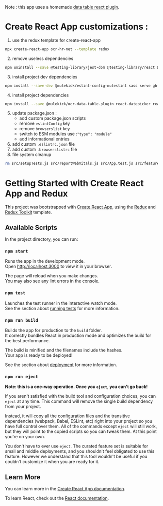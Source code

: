 Note : this app uses a homemade [data table react plugin](https://www.npmjs.com/package/@mulekick/ocr-data-table-plugin).

# Create React App customizations :
1. use the redux template for create-react-app
```bash
npx create-react-app ocr-hr-net --template redux
```
2. remove useless dependencies
```bash
npm uninstall --save @testing-library/jest-dom @testing-library/react @testing-library/user-event web-vitals
```
3. install project dev dependencies
```bash
npm install --save-dev @mulekick/eslint-config-muleslint sass serve gh-pages
```
4. install project dependencies
```bash
npm install --save @mulekick/ocr-data-table-plugin react-datepicker react-modal react-router-dom
```
5. update package.json :
   - add custom package.json scripts
   - remove ```eslintConfig``` key
   - remove ```browserslist``` key
   - switch to ESM modules use :```"type": "module"```
   - add informational entries
6. add custom ```.eslintrc.json``` file
7. add custom ```.browserslistrc``` file
8. file system cleanup
```bash
rm src/setupTests.js src/reportWebVitals.js src/App.test.js src/features/counter/counterSlice.spec.js public/logo* public/manifest.json public/robots.txt
```

# Getting Started with Create React App and Redux

This project was bootstrapped with [Create React App](https://github.com/facebook/create-react-app), using the [Redux](https://redux.js.org/) and [Redux Toolkit](https://redux-toolkit.js.org/) template.

## Available Scripts

In the project directory, you can run:

### `npm start`

Runs the app in the development mode.\
Open [http://localhost:3000](http://localhost:3000) to view it in your browser.

The page will reload when you make changes.\
You may also see any lint errors in the console.

### `npm test`

Launches the test runner in the interactive watch mode.\
See the section about [running tests](https://facebook.github.io/create-react-app/docs/running-tests) for more information.

### `npm run build`

Builds the app for production to the `build` folder.\
It correctly bundles React in production mode and optimizes the build for the best performance.

The build is minified and the filenames include the hashes.\
Your app is ready to be deployed!

See the section about [deployment](https://facebook.github.io/create-react-app/docs/deployment) for more information.

### `npm run eject`

**Note: this is a one-way operation. Once you `eject`, you can't go back!**

If you aren't satisfied with the build tool and configuration choices, you can `eject` at any time. This command will remove the single build dependency from your project.

Instead, it will copy all the configuration files and the transitive dependencies (webpack, Babel, ESLint, etc) right into your project so you have full control over them. All of the commands except `eject` will still work, but they will point to the copied scripts so you can tweak them. At this point you're on your own.

You don't have to ever use `eject`. The curated feature set is suitable for small and middle deployments, and you shouldn't feel obligated to use this feature. However we understand that this tool wouldn't be useful if you couldn't customize it when you are ready for it.

## Learn More

You can learn more in the [Create React App documentation](https://facebook.github.io/create-react-app/docs/getting-started).

To learn React, check out the [React documentation](https://reactjs.org/).
